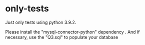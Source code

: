 # only-tests

Just only tests using python 3.9.2.

Please install the "mysql-connector-python" dependency .
And if necessary, use the "Q3.sql" to populate your database